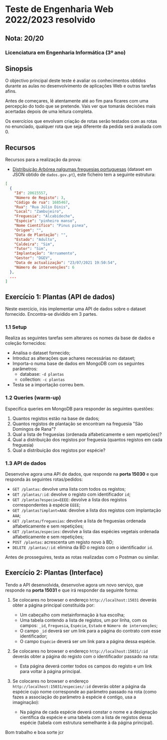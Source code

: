# Teste de Engenharia Web 2022/2023 resolvido
## Nota: 20/20

### Licenciatura em Engenharia Informática (3º ano)
## Sinopsis

O objectivo principal deste teste é avaliar os conhecimentos obtidos durante as aulas no desenvolvimento de aplicações Web e outras tarefas afins.

Antes de começares, lê atentamente até ao fim para ficares com uma percepção do todo que se pretende. 
Vais ver que tomarás decisões mais acertadas depois de uma leitura completa.

Os exercícios que envolvam criação de rotas serão testados com as rotas no enunciado, qualquer rota que seja diferente da pedida será avaliada com 0.

## Recursos

Recursos para a realização da prova:
   * [Distribuição Arbórea nalgumas freguesias portuguesas](plantas.json) (dataset em JSON obtido de `dados.gov.pt`), este ficheiro tem a seguinte estrutura:

```json
[
  {
    "Id": 20615557,
    "Número de Registo": 3,
    "Código de rua": 1685467,
    "Rua": "Rua Júlio Dinis",
    "Local": "Zambujeiro",
    "Freguesia": "Alcabideche",
    "Espécie": "pinheiro manso",
    "Nome Científico": "Pinus pinea",
    "Origem": "",
    "Data de Plantação": "",
    "Estado": "Adulto",
    "Caldeira": "Sim",
    "Tutor": "Sim",
    "Implantação": "Arruamento",
    "Gestor": "DGEV",
    "Data de actualização": "23/07/2021 19:50:54",
    "Número de intervenções": 6
  },
  ...
]
```


## Exercício 1: Plantas (API de dados)

Neste exercício, irás implementar uma API de dados sobre o dataset fornecido.
Encontra-se dividido em 3 partes.

### 1.1 Setup 

Realiza as seguintes tarefas sem alterares os nomes da base de dados e coleção fornecidos:
* Analisa o dataset fornecido;
* Introduz as alterações que achares necessárias no dataset;
* Importa-o numa base de dados em MongoDB com os seguintes parâmetros:
    * database: `-d plantas`
    * collection: `-c plantas`
* Testa se a importação correu bem.

### 1.2 Queries (warm-up)

Especifica queries em MongoDB para responder às seguintes questões:
1. Quantos registos estão na base de dados;
2. Quantos registos de plantação se encontram na freguesia "São Domingos de Rana"?
3. Qual a lista de freguesias (ordenada alfabeticamente e sem repetições)? 
4. Qual a distribuição dos registos por freguesia (quantos registos em cada freguesia)
5. Qual a distribuição dos registos por espécie?

### 1.3 API de dados

Desenvolve agora uma API de dados, que responde na **porta 15030** e que responda às seguintes rotas/pedidos:

* `GET /plantas`: devolve uma lista com todos os registos;
* `GET /plantas/:id`: devolve o registo com identificador `id`;
* `GET /plantas?especie=EEEE`: devolve a lista dos registos correspondentes à espécie `EEEE`;
* `GET /plantas?implant=AAA`: devolve a lista dos registos com implantação `AAA`;
* `GET /plantas/freguesias`: devolve a lista de freguesias ordenada alfabeticamente e sem repetições;
* `GET /plantas/especies`: devolve a lista das espécies vegetais ordenada alfabeticamente e sem repetições;
* `POST /plantas`: acrescenta um registo novo à BD;
* `DELETE /plantas/:id`: elimina da BD o registo com o identificador `id`.

Antes de prosseguires, testa as rotas realizadas com o Postman ou similar.


## Exercício 2: Plantas (Interface)

Tendo a API desenvolvida, desenvolve agora um novo serviço, que responde na **porta 15031** e que irá responder da seguinte forma:
1. Se colocares no browser o endereço `http://localhost:15031` deverás obter a página principal constituída por:
    * Um cabeçalho com metainformação à tua escolha;
    * Uma tabela contendo a lista de registos, um por linha, com os campos: `_id`, `Freguesia`, `Espécie`, `Estado` e `Número de intervenções`;
    * O campo `_id` deverá ser um link para a página do contrato com esse identificador;
    * O campo `Espécie` deverá ser um link para a página dessa espécie.

2. Se colocares no browser o endereço `http://localhost:15031/:id` deverás obter a página do registo com o identificador passado na rota:
    * Esta página deverá conter todos os campos do registo e um link para voltar à página principal.

3. Se colocares no browser o endereço `http://localhost:15031/especies/:id` deverás obter a página da espécie cujo nome corresponde ao parâmetro passado na rota (como fazes a associação do parâmetro à espécie é contigo, usa a imaginação):
    * Na página de cada espécie deverá constar o nome e a designação científica da espécie e uma tabela com a lista de registos dessa espécie (tabela com estrutura semelhante à da página principal).


Bom trabalho e boa sorte 
jcr
